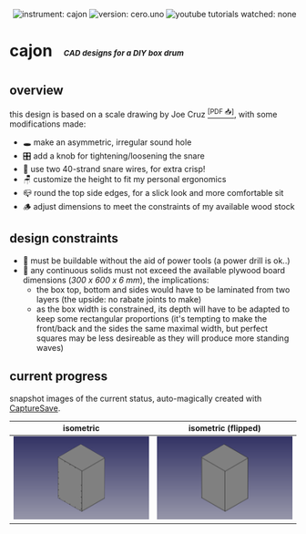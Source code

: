 <p align="right">
  <img src="https://img.shields.io/badge/instrument-cajon-gold"
       alt="instrument: cajon" />
  <img src="https://img.shields.io/badge/version-cero.uno-dodgerblue"
       alt="version: cero.uno" />
  <img src="https://img.shields.io/badge/youtube%20tutorials%20watched-none-f00"
       alt="youtube tutorials watched: none" />
</p>


# cajon &nbsp; <sub><sub><sup><sup>_CAD designs for a DIY box drum_</sup></sup></sub></sub>


## overview

this design is based on a scale drawing by Joe Cruz [<sup>\[PDF 📥\]</sup>][1], with some modifications made:

- 🕳️ make an asymmetric, irregular sound hole
- 🎛️ add a knob for tightening/loosening the snare
- 🥁 use two 40-strand snare wires, for extra crisp!
- 🪑 customize the height to fit my personal ergonomics
- 📪 round the top side edges, for a slick look and more comfortable sit
- 🪵 adjust dimensions to meet the constraints of my available wood stock


## design constraints

- 🧰 must be buildable without the aid of power tools (a power drill is ok..)
- 📏 any continuous solids must not exceed the available plywood board dimensions (_300 x 600 x 6 mm_), the implications:
  - the box top, bottom and sides would have to be laminated from two layers (the upside: no rabate joints to make)
  - as the box width is constrained, its depth will have to be adapted to keep some rectangular proportions (it's tempting to make the front/back and the sides the same maximal width, but perfect squares may be less desireable as they will produce more standing waves) 

                   
## current progress

snapshot images of the current status, auto-magically created with [CaptureSave][2].

| isometric | isometric (flipped) |
| --- | --- |
| ![current progress - isometric view][11] | ![current progress - isometric view (flipped)][12] |




[1]: https://tnmarketing.s3.amazonaws.com/content/wwgoa/How-to-Build-a-Cajon-Drum-WWGOA.PDF
[2]: https://github.com/eliranmal/freecad-macros/blob/main/macros/CaptureSave.py

[11]: export/cajon-isometric.png
[12]: export/cajon-isometric-flipped.png

